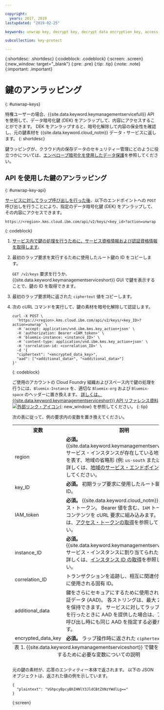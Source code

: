 ```yaml
---

copyright:
  years: 2017, 2019
lastupdated: "2019-02-25"

keywords: unwrap key, decrypt key, decrypt data encryption key, access data encryption key, envelope encryption API examples

subcollection: key-protect

---
```


{:shortdesc: .shortdesc}
{:codeblock: .codeblock}
{:screen: .screen}
{:new_window: target="_blank"}
{:pre: .pre}
{:tip: .tip}
{:note: .note}
{:important: .important}

# 鍵のアンラッピング
{: #unwrap-keys}

特権ユーザーの場合、{{site.data.keyword.keymanagementservicefull}} API を使用して、データ暗号化鍵 (DEK) をアンラップして、内容にアクセスすることができます。 DEK をアンラップすると、暗号化解除して内容の保全性を確認し、元の鍵素材を {{site.data.keyword.cloud_notm}} データ・サービスに返します。
{: shortdesc}

鍵ラッピングが、クラウド内の保存データのセキュリティー管理にどのように役立つかについては、[エンベロープ暗号化を使用したデータ保護](/docs/services/key-protect?topic=key-protect-envelope-encryption)を参照してください。

## API を使用した鍵のアンラッピング
{: #unwrap-key-api}

[サービスに対してラップ呼び出しを行った後](/docs/services/key-protect?topic=key-protect-wrap-keys)、以下のエンドポイントへの `POST` 呼び出しを行うことにより、指定のデータ暗号化鍵 (DEK) をアンラップして、その内容にアクセスできます。

```
https://<region>.kms.cloud.ibm.com/api/v2/keys/<key_id>?action=unwrap
```
{: codeblock}

1. [サービス内で鍵の処理を行うために、サービス資格情報および認証資格情報を取得します](/docs/services/key-protect?topic=key-protect-set-up-api)。

2. 最初のラップ要求を実行するために使用したルート鍵の ID をコピーします。

    `GET /v2/keys` 要求を行うか、{{site.data.keyword.keymanagementserviceshort}} GUI で鍵を表示することで、鍵の ID を取得できます。

3. 最初のラップ要求時に返された `ciphertext` 値をコピーします。

4. 次の cURL コマンドを実行して、鍵の素材を暗号化解除して認証します。

    ```cURL
    curl -X POST \
      'https://<region>.kms.cloud.ibm.com/api/v2/keys/<key_ID>?action=unwrap' \
      -H 'accept: application/vnd.ibm.kms.key_action+json' \
      -H 'authorization: Bearer <IAM_token>' \
      -H 'bluemix-instance: <instance_ID>' \
      -H 'content-type: application/vnd.ibm.kms.key_action+json' \
      -H 'correlation-id: <correlation_ID>' \
      -d '{
      "ciphertext": "<encrypted_data_key>",
      "aad": ["<additional_data>", "<additional_data>"]
    }'
    ```
    {: codeblock}

    ご使用のアカウントの Cloud Foundry 組織およびスペース内で鍵の処理を行うには、`Bluemix-Instance` を、適切な `Bluemix-org` および `Bluemix-space` のヘッダーに置き換えます。 [詳しくは、{{site.data.keyword.keymanagementserviceshort}} API リファレンス資料 ![外部リンク・アイコン](../../icons/launch-glyph.svg "外部リンク・アイコン")](https://{DomainName}/apidocs/key-protect){: new_window} を参照してください。
    {: tip}

    次の表に従って、例の要求内の変数を置き換えてください。
    <table>
      <tr>
        <th>変数</th>
        <th>説明</th>
      </tr>
      <tr>
        <td><varname>region</varname></td>
        <td><strong>必須。</strong> {{site.data.keyword.keymanagementserviceshort}} サービス・インスタンスが存在している地理的領域を表す、地域の省略形 (例: <code>us-south</code> または <code>eu-gb</code>)。 詳しくは、<a href="/docs/services/key-protect?topic=key-protect-regions#endpoints">地域のサービス・エンドポイント</a>を参照してください。</td>
      </tr>
      <tr>
        <td><varname>key_ID</varname></td>
        <td><strong>必須。</strong> 初期ラップ要求に使用したルート鍵の固有 ID。</td>
      </tr>
      <tr>
        <td><varname>IAM_token</varname></td>
        <td><strong>必須。</strong> {{site.data.keyword.cloud_notm}} アクセス・トークン。 Bearer 値を含む、<code>IAM</code> トークンの全コンテンツを cURL 要求に組み込みます。 詳しくは、<a href="/docs/services/key-protect?topic=key-protect-retrieve-access-token">アクセス・トークンの取得</a>を参照してください。</td>
      </tr>
      <tr>
        <td><varname>instance_ID</varname></td>
        <td><strong>必須。</strong> {{site.data.keyword.keymanagementserviceshort}} サービス・インスタンスに割り当てられた固有 ID。 詳しくは、<a href="/docs/services/key-protect?topic=key-protect-retrieve-instance-ID">インスタンス ID の取得</a>を参照してください。</td>
      </tr>
      <tr>
        <td><varname>correlation_ID</varname></td>
        <td>トランザクションを追跡し、相互に関連付けるために使用される固有 ID。</td>
      </tr>
      <tr>
        <td><varname>additional_data</varname></td>
        <td>鍵をさらにセキュアにするために使用される追加認証データ (AAD)。 各ストリングは、最大 255 文字を保持できます。 サービスに対してラップ呼び出しを行ったときに AAD を提供した場合は、アンラップ呼び出し時にも同じ AAD を指定する必要があります。</td>
      </tr>
      <tr>
        <td><varname>encrypted_data_key</varname></td>
        <td><strong>必須。</strong> ラップ操作時に返された <code>ciphertext</code> 値。</td>
      </tr>
      <caption style="caption-side:bottom;">表 1. {{site.data.keyword.keymanagementserviceshort}} で鍵をアンラップするために必要な変数についての説明</caption>
    </table>

    元の鍵の素材が、応答のエンティティー本体で返されます。 以下の JSON オブジェクトは、返された値の例を示しています。

    ```
    {
      "plaintext": "VGhpcyBpcyBhIHNlY3JldCBtZXNzYWdlLg=="
    }
    ```
    {:screen}
